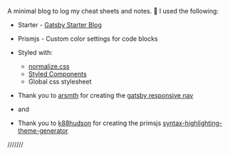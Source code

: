 A minimal blog to log my cheat sheets and notes. 🍓
I used the following:

- Starter - [Gatsby Starter Blog](https://www.gatsbyjs.com/starters/gatsbyjs/gatsby-starter-blog)
- Prismjs - Custom color settings for code blocks
- Styled with: 
  - [normalize.css](github.com/necolas/normalize.css)
  - [Styled Components](https://github.com/styled-components)
  - Global css stylesheet
 
- Thank you to [arsmth](https://github.com/arsmth) for creating the [gatsby responsive nav](https://github.com/arsmth/gatsby-responsive-nav)
- and
- Thank you to [k88hudson](https://github.com/k88hudson) for creating the primsjs [syntax-highlighting-theme-generator](https://github.com/k88hudson/syntax-highlighting-theme-generator)

///////
